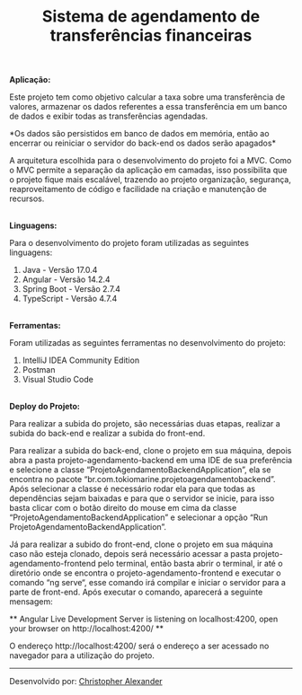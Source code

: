 <h1 align="center">Sistema de agendamento de transferências financeiras</h1>
  <br/><br/>
  <strong>Aplicação:</strong>
  <p>
  Este projeto tem como objetivo calcular a taxa sobre uma transferência de valores, armazenar os dados referentes a essa transferência em um banco de dados e exibir todas as transferências agendadas. 
  </p>
  <p>
    *Os dados são persistidos em banco de dados em memória, então ao encerrar ou reiniciar o servidor do back-end os dados serão apagados*
  </p>
  <p>
  A arquitetura escolhida para o desenvolvimento do projeto foi a MVC. Como o MVC permite a separação da aplicação em camadas, isso possibilita que o projeto fique mais escalável, trazendo ao projeto organização, segurança, reaproveitamento de código e facilidade na criação e manutenção de recursos. 
  </p>
  <br/>
  <strong>Linguagens:</strong>
  <p>
  Para o desenvolvimento do projeto foram utilizadas as seguintes linguagens: 
  </p>
  <ol>
    <li>Java - Versão 17.0.4 </li>
    <li>Angular - Versão 14.2.4 </li>
    <li>Spring Boot - Versão 2.7.4</li>
    <li>TypeScript - Versão 4.7.4 </li>
  </ol>
  
  <br/>
  <strong>Ferramentas: </strong>
  <p>
    Foram utilizadas as seguintes ferramentas no desenvolvimento do projeto:  
  </p>
  <ol>
    <li>IntelliJ IDEA Community Edition</li>
    <li>Postman</li>
    <li>Visual Studio Code</li>
  </ol>
  
  <br/>
  <strong>Deploy do Projeto:</strong>
  <p>
    Para realizar a subida do projeto, são necessárias duas etapas, realizar a subida do back-end e realizar a subida do front-end. 
  </p>
  <p>
    Para realizar a subida do back-end, clone o projeto em sua máquina, depois abra a pasta projeto-agendamento-backend em uma IDE de sua 
    preferência e selecione a classe “ProjetoAgendamentoBackendApplication”, ela se encontra no pacote “br.com.tokiomarine.projetoagendamentobackend”. 
    Após selecionar a classe é necessário rodar ela para que todas as dependências sejam baixadas e para que o servidor se inicie, para isso basta clicar 
    com o botão direito do mouse em cima da classe “ProjetoAgendamentoBackendApplication” e selecionar a opção “Run ProjetoAgendamentoBackendApplication”. 
  </p>
  <p>
    Já para realizar a subido do front-end, clone o projeto em sua máquina caso não esteja clonado, depois será necessário acessar a pasta
    projeto-agendamento-frontend pelo terminal, então basta abrir o terminal, ir até o diretório onde se encontra o projeto-agendamento-frontend e 
    executar o comando “ng serve“, esse comando irá compilar e iniciar o servidor para a parte de front-end. Após executar o comando, aparecerá a seguinte mensagem: 
  </p>
  <p>
    ** Angular Live Development Server is listening on localhost:4200, open your browser on http://localhost:4200/ ** 
  </p>
  <p>
    O endereço http://localhost:4200/ será o endereço a ser acessado no navegador para a utilização do projeto. 
  </p>
  
  
  ---------------
  Desenvolvido por: [Christopher Alexander](https://www.linkedin.com/in/christopher-alexander-70b6b1107/) 
